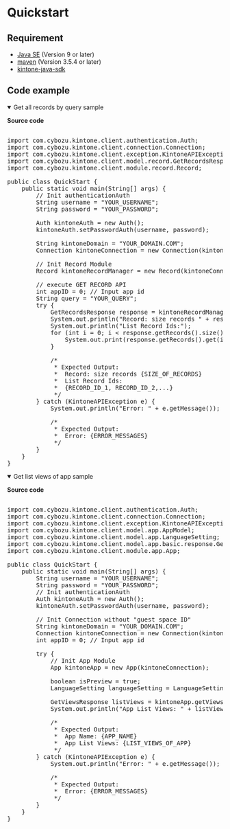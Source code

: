# Quickstart

## Requirement

* [Java SE](https://adoptopenjdk.net/) (Version 9 or later)
* [maven](https://maven.apache.org/download.cgi) (Version 3.5.4 or later)
* [kintone-java-sdk](https://github.com/kintone/kintone-java-sdk)

## Code example

<details class="tab-container" open>
<Summary>Get all records by query sample</Summary>

<strong class="tab-name">Source code</strong>

<pre class="inline-code">

import com.cybozu.kintone.client.authentication.Auth;
import com.cybozu.kintone.client.connection.Connection;
import com.cybozu.kintone.client.exception.KintoneAPIException;
import com.cybozu.kintone.client.model.record.GetRecordsResponse;
import com.cybozu.kintone.client.module.record.Record;

public class QuickStart {
    public static void main(String[] args) {
        // Init authenticationAuth
        String username = "YOUR_USERNAME";
        String password = "YOUR_PASSWORD";

        Auth kintoneAuth = new Auth();
        kintoneAuth.setPasswordAuth(username, password);

        String kintoneDomain = "YOUR_DOMAIN.COM";
        Connection kintoneConnection = new Connection(kintoneDomain, kintoneAuth);

        // Init Record Module
        Record kintoneRecordManager = new Record(kintoneConnection);

        // execute GET RECORD API
        int appID = 0; // Input app id
        String query = "YOUR_QUERY";
        try {
            GetRecordsResponse response = kintoneRecordManager.getAllRecordsByQuery(appID, query);
            System.out.println("Record: size records " + response.getRecords().size());
            System.out.println("List Record Ids:");
            for (int i = 0; i < response.getRecords().size(); i++) {
                System.out.print(response.getRecords().get(i).get("$id").getValue() + ", ");
            }

            /*
             * Expected Output:
             *  Record: size records {SIZE_OF_RECORDS}
             *  List Record Ids:
             *  {RECORD_ID_1, RECORD_ID_2,...}
             */
        } catch (KintoneAPIException e) {
            System.out.println("Error: " + e.getMessage());

            /*
             * Expected Output:
             *  Error: {ERROR_MESSAGES}
             */
        }
    }
}
</pre>

</details>

<details class="tab-container" open>
<Summary>Get list views of app sample</Summary>

<strong class="tab-name">Source code</strong>

<pre class="inline-code">

import com.cybozu.kintone.client.authentication.Auth;
import com.cybozu.kintone.client.connection.Connection;
import com.cybozu.kintone.client.exception.KintoneAPIException;
import com.cybozu.kintone.client.model.app.AppModel;
import com.cybozu.kintone.client.model.app.LanguageSetting;
import com.cybozu.kintone.client.model.app.basic.response.GetViewsResponse;
import com.cybozu.kintone.client.module.app.App;

public class QuickStart {
    public static void main(String[] args) {
        String username = "YOUR_USERNAME";
        String password = "YOUR_PASSWORD";
        // Init authenticationAuth
        Auth kintoneAuth = new Auth();
        kintoneAuth.setPasswordAuth(username, password);

        // Init Connection without "guest space ID"
        String kintoneDomain = "YOUR_DOMAIN.COM";
        Connection kintoneConnection = new Connection(kintoneDomain, kintoneAuth);
        int appID = 0; // Input app id

        try {
            // Init App Module
            App kintoneApp = new App(kintoneConnection);

            boolean isPreview = true;
            LanguageSetting languageSetting = LanguageSetting.EN; // LanguageSetting( EN | JA | ZH ). Ex: LanguageSetting.JA

            GetViewsResponse listViews = kintoneApp.getViews(appID, languageSetting, isPreview);
            System.out.println("App List Views: " + listViews.getViews());

            /*
             * Expected Output:
             *  App Name: {APP_NAME}
             *  App List Views: {LIST_VIEWS_OF_APP}
             */
        } catch (KintoneAPIException e) {
            System.out.println("Error: " + e.getMessage());

            /*
             * Expected Output:
             *  Error: {ERROR_MESSAGES}
             */
        }
    }
}

</pre>
</details>
